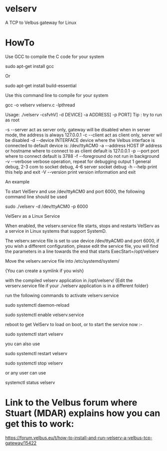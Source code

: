 # velserv
A TCP to Velbus gateway for Linux

# HowTo
Use GCC to compile the C code for your system

sudo apt-get install gcc

Or

sudo apt-get install build-essential

Use this command line to compile for your system

gcc -o velserv velserv.c -lpthread

Usage: ./velserv -csfvhV] -d DEVICE] -a ADDRESS] -p PORT]
Tip : try to run as root

-s --server act as server only, gateway will be disabled
when in server mode, the address is always 127.0.0.1
-c --client act as client only, server wil be disabled
-d --device INTERFACE device where the Velbus interface is connected to
default device is: /dev/ttyACM0
-a --address HOST IP address or hostname where to connect to as client
default is 127.0.0.1
-p --port port where to connect
default is 3788
-f --foreground do not run in background
-v --verbose verbose operation, repeat for debugging output
1 general debug, 2-3 com to socket debug, 4-6 server socket debug
-h --help print this help and exit
-V --version print version information and exit

An example

To start VelServ and use /dev/ttyACM0 and port 6000, the following command line should be used

sudo ./velserv -d /dev/ttyACM0 -p 6000

VelServ as a Linux Service

When enabled, the velserv.service file starts, stops and restarts VelServ as a service in Linux systems that support SystemD.

The velserv.service file is set to use device /dev/ttyACM0 and port 6000, if you wish a different configuration, please edit the service file, you will find the parameters in a line towards the end that starts ExecStart=/opt/velserv

Move the velserv.service file into /etc/systemd/system/

{You can create a symlink if you wish}

with the compiled velserv application in /opt/velserv/	{Edit the verserv.service file if your ./velserv application is in a different folder}

run the following commands to activate velserv.service

sudo systemctl daemon-reload

sudo systemctl enable velserv.service

reboot to get VelServ to load on boot, or to start the service now :-

sudo systemctl start velserv

you can also use

sudo systemctl restart velserv

sudo systemctl stop velserv

or any user can use

systemctl status velserv

# Link to the Velbus forum where Stuart (MDAR) explains how you can get this to work: 
https://forum.velbus.eu/t/how-to-install-and-run-velserv-a-velbus-tcp-gateway/15422

